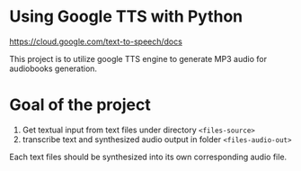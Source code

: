 # Using Google TTS with Python
https://cloud.google.com/text-to-speech/docs

This project is to utilize google TTS engine to generate MP3 audio for audiobooks generation. 

# Goal of the project
1. Get textual input from text files under directory `<files-source>` 
2. transcribe text and synthesized audio output in folder `<files-audio-out>`

Each text files should be synthesized into its own corresponding audio file. 

